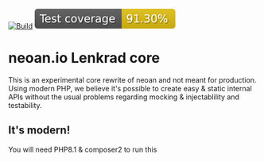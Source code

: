 [![Build](https://github.com/sroehrl/neoan.io-lenkrad-core/actions/workflows/php.yml/badge.svg)](https://github.com/sroehrl/neoan.io-lenkrad-core/actions/workflows/php.yml)
[![Coverage](https://raw.githubusercontent.com/sroehrl/neoan.io-lenkrad-core/badges/.github/badges/test-badge.svg)](https://github.com/sroehrl/neoan.io-lenkrad-core/actions/workflows/php.yml)
# neoan.io Lenkrad core

This is an experimental core rewrite of neoan and not meant for production. 
Using modern PHP, we believe it's possible to create easy & static internal APIs without the usual 
problems regarding mocking & injectablility and testability.

## It's modern!

You will need PHP8.1 & composer2 to run this

